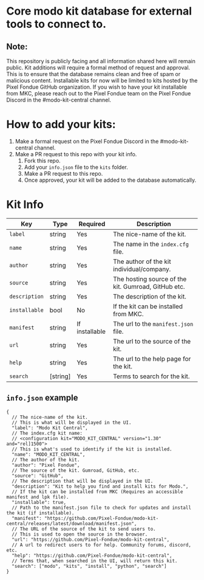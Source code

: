 # Core modo kit database for external tools to connect to.

## Note:
This repository is publicly facing and all information shared here will remain public. Kit additions will require
a formal method of request and approval. This is to ensure that the database remains clean and free of spam or 
malicious content. Installable kits for now will be limited to kits hosted by the Pixel Fondue GitHub organization. 
If you wish to have your kit installable from MKC, please reach out to the Pixel Fondue team on the Pixel Fondue 
Discord in the #modo-kit-central channel.


# How to add your kits:
1. Make a formal request on the Pixel Fondue Discord in the #modo-kit-central channel.
2. Make a PR request to this repo with your kit info.
   1. Fork this repo.
   2. Add your `info.json` file to the `kits` folder.
   3. Make a PR request to this repo.
   4. Once approved, your kit will be added to the database automatically.


# Kit Info
| Key           | Type     | Required       | Description                                         |
|---------------|----------|----------------|-----------------------------------------------------|
| `label`       | string   | Yes            | The nice-name of the kit.                           |
| `name`        | string   | Yes            | The name in the `index.cfg` file.                   |
| `author`      | string   | Yes            | The author of the kit individual/company.           |
| `source`      | string   | Yes            | The hosting source of the kit. Gumroad, GitHub etc. |
| `description` | string   | Yes            | The description of the kit.                         |
| `installable` | bool     | No             | If the kit can be installed from MKC.               |
| `manifest`    | string   | If installable | The url to the `manifest.json` file.                |
| `url`         | string   | Yes            | The url to the source of the kit.                   |
| `help`        | string   | Yes            | The url to the help page for the kit.               |
| `search`      | [string] | Yes            | Terms to search for the kit.                        |


## `info.json` example
```JSON5
{
  // The nice-name of the kit.
  // This is what will be displayed in the UI.
  "label": "Modo Kit Central",
  // The index.cfg kit name: 
  // <configuration kit="MODO_KIT_CENTRAL" version="1.30" and="rel]1500">
  // This is what's used to identify if the kit is installed.
  "name": "MODO_KIT_CENTRAL",
  // The author of the kit.
  "author": "Pixel Fondue",
  // The source of the kit. Gumroad, GitHub, etc.
  "source": "GitHub",
  // The description that will be displayed in the UI.
  "description": "Kit to help you find and install kits for Modo.",
  // If the kit can be installed from MKC (Requires an accessible manifest and lpk file).
  "installable": true,
  // Path to the manifest.json file to check for updates and install the kit (if installable).
  "manifest": "https://github.com/Pixel-Fondue/modo-kit-central/releases/latest/download/manifest.json",
  // The URL of the source of the kit to send users to.
  // This is used to open the source in the browser.
  "url": "https://github.com/Pixel-Fondue/modo-kit-central",
  // A url to redirect users to for help. Community forums, discord, etc.
  "help": "https://github.com/Pixel-Fondue/modo-kit-central",
  // Terms that, when searched in the UI, will return this kit.
  "search": ["modo", "kits", "install", "python", "search"]
}
```
